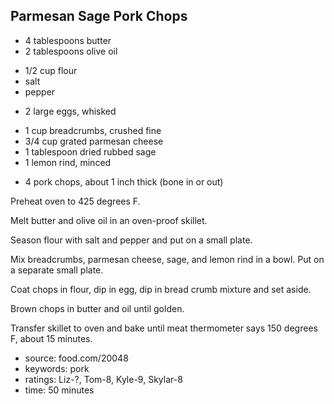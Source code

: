 Parmesan Sage Pork Chops
------------------------

- 4 tablespoons butter
- 2 tablespoons olive oil
<!-- -->
- 1/2 cup flour
- salt
- pepper
<!-- -->
- 2 large eggs, whisked
<!-- -->
- 1 cup breadcrumbs, crushed fine
- 3/4 cup grated parmesan cheese
- 1 tablespoon dried rubbed sage
- 1 lemon rind, minced
<!-- -->
- 4 pork chops, about 1 inch thick (bone in or out)

Preheat oven to 425 degrees F.

Melt butter and olive oil in an oven-proof skillet.

Season flour with salt and pepper and put on a small plate.

Mix breadcrumbs, parmesan cheese, sage, and lemon rind in a bowl.  Put
on a separate small plate.

Coat chops in flour, dip in egg, dip in bread crumb mixture and set
aside.

Brown chops in butter and oil until golden.

Transfer skillet to oven and bake until meat thermometer says 150
degrees F, about 15 minutes.

- source: food.com/20048
- keywords: pork
- ratings: Liz-?, Tom-8, Kyle-9, Skylar-8
- time: 50 minutes

